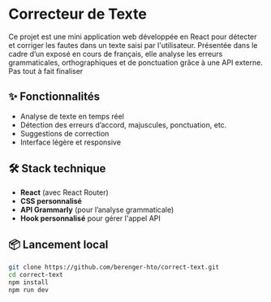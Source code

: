 # Correcteur de Texte

Ce projet est une mini application web développée en React pour détecter et corriger les fautes dans un texte saisi par l'utilisateur. Présentée dans le cadre d’un exposé en cours de français, elle analyse les erreurs grammaticales, orthographiques et de ponctuation grâce à une API externe. Pas tout à fait finaliser

## ✨ Fonctionnalités

- Analyse de texte en temps réel
- Détection des erreurs d’accord, majuscules, ponctuation, etc.
- Suggestions de correction
- Interface légère et responsive

## 🛠️ Stack technique

- **React** (avec React Router)
- **CSS personnalisé**
- **API Grammarly** (pour l’analyse grammaticale)
- **Hook personnalisé** pour gérer l'appel API

## 📦 Lancement local

```bash
git clone https://github.com/berenger-hto/correct-text.git
cd correct-text
npm install
npm run dev
